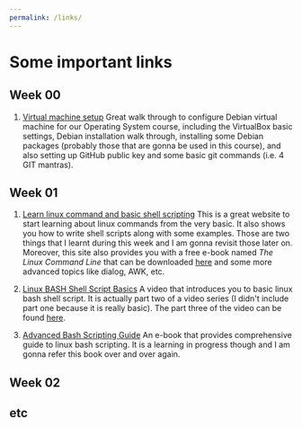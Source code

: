 ```yaml
---
permalink: /links/
---
```


# Some important links

## Week 00

1. [Virtual machine setup](https://osp4diss.vlsm.org/)
Great walk through to configure Debian virtual machine for our Operating System course, including the VirtualBox basic settings, Debian installation walk through, installing some Debian packages (probably those that are gonna be used in this course), and also setting up GitHub public key and some basic git commands (i.e. 4 GIT mantras).

## Week 01
1. [Learn linux command and basic shell scripting](https://www.linuxcommand.org/)
This is a great website to start learning about linux commands from the very basic. It also shows you how to write shell scripts along with some examples. Those are two things that I learnt during this week and I am gonna revisit those later on. Moreover, this site also provides you with a free e-book named *The Linux Command Line* that can be downloaded [here](https://sourceforge.net/projects/linuxcommand/files/TLCL/19.01/TLCL-19.01.pdf/download) and some more advanced topics like dialog, AWK, etc.


2. [Linux BASH Shell Script Basics](https://youtu.be/6W8sAWakcxY)
A video that introduces you to basic linux bash shell script. It is actually part two of a video series (I didn't include part one because it is really basic). The part three of the video can be found [here](https://youtu.be/9aD59kA_P1M).


3. [Advanced Bash Scripting Guide](https://tldp.org/LDP/abs/abs-guide.pdf)
An e-book that provides comprehensive guide to linux bash scripting. It is a learning in progress though and I am gonna refer this book over and over again.


## Week 02

## etc
